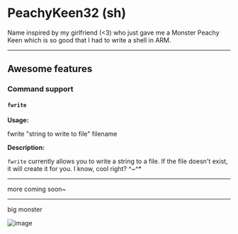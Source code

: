 # PeachyKeen32 (sh)

Name inspired by my girlfriend (<3) who just gave me a Monster Peachy Keen which is so good that I had to write a shell in ARM.

---

## Awesome features

### Command support

#### `fwrite`

**Usage:**

fwrite "string to write to file" filename

**Description:**

`fwrite` currently allows you to write a string to a file. If the file doesn't exist, it will create it for you. I know, cool right? ^~^*

---

more coming soon~

---
big monster

![image](https://github.com/user-attachments/assets/8c87c7b4-a342-4b0b-8d7a-051fac648208)
